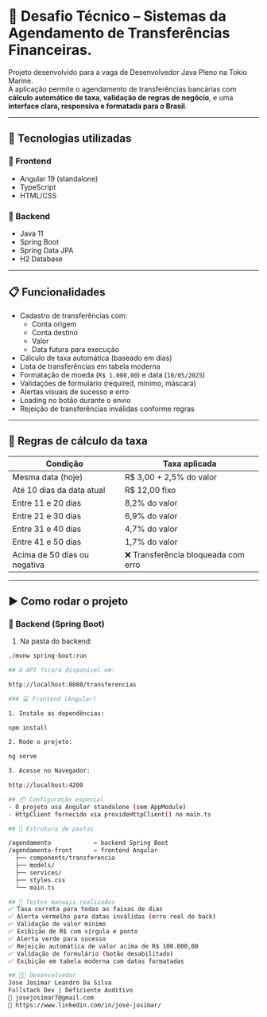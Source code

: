 # 💸 Desafio Técnico – Sistemas da Agendamento de Transferências Financeiras.

Projeto desenvolvido para a vaga de Desenvolvedor Java Pleno na Tokio Marine.  
A aplicação permite o agendamento de transferências bancárias com **cálculo automático de taxa**, **validação de regras de negócio**, e uma **interface clara, responsiva e formatada para o Brasil**.

---

## 🧰 Tecnologias utilizadas

### 🔹 Frontend
- Angular 19 (standalone)
- TypeScript
- HTML/CSS

### 🔹 Backend
- Java 11
- Spring Boot
- Spring Data JPA
- H2 Database

---

## 📋 Funcionalidades

- Cadastro de transferências com:
  - Conta origem
  - Conta destino
  - Valor
  - Data futura para execução
- Cálculo de taxa automática (baseado em dias)
- Lista de transferências em tabela moderna
- Formatação de moeda (`R$ 1.000,00`) e data (`10/05/2025`)
- Validações de formulário (required, mínimo, máscara)
- Alertas visuais de sucesso e erro
- Loading no botão durante o envio
- Rejeição de transferências inválidas conforme regras

---

## 🧠 Regras de cálculo da taxa

| Condição                         | Taxa aplicada                              |
|----------------------------------|--------------------------------------------|
| Mesma data (hoje)                | R$ 3,00 + 2,5% do valor                    |
| Até 10 dias da data atual        | R$ 12,00 fixo                              |
| Entre 11 e 20 dias               | 8,2% do valor                              |
| Entre 21 e 30 dias               | 6,9% do valor                              |
| Entre 31 e 40 dias               | 4,7% do valor                              |
| Entre 41 e 50 dias               | 1,7% do valor                              |
| Acima de 50 dias ou negativa     | ❌ Transferência bloqueada com erro        

---

## ▶️ Como rodar o projeto

### 🔧 Backend (Spring Boot)

1. Na pasta do backend:
```bash
./mvnw spring-boot:run

## A API ficará disponível em:

http://localhost:8080/transferencias

### 💻 Frontend (Angular)

1. Instale as dependências:

npm install

2. Rode o projeto:

ng serve

3. Acesse no Navegador:

http://localhost:4200

## 📦 Configuração especial
- O projeto usa Angular standalone (sem AppModule)
- HttpClient fornecido via provideHttpClient() no main.ts

## 📁 Estrutura de pastas

/agendamento            ← backend Spring Boot
/agendamento-front      ← frontend Angular
  ├── components/transferencia
  ├── models/
  ├── services/
  ├── styles.css
  └── main.ts

## 🧪 Testes manuais realizados
✅ Taxa correta para todas as faixas de dias
✅ Alerta vermelho para datas inválidas (erro real do back)
✅ Validação de valor mínimo
✅ Exibição de R$ com vírgula e ponto
✅ Alerta verde para sucesso
✅ Rejeição automática de valor acima de R$ 100.000,00
✅ Validação de formulário (botão desabilitado)
✅ Exibição em tabela moderna com datas formatadas

## 👨‍💻 Desenvolvedor
Jose Josimar Leandro Da Silva
Fullstack Dev | Deficiente Auditivo
📧 josejosimar7@gmail.com
🔗 https://www.linkedin.com/in/jose-josimar/
